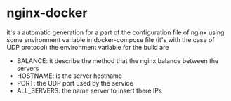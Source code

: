 # nginx-docker
it's a automatic generation for a part of the configuration file of nginx using some environment variable in docker-compose file
(it's with the case of UDP protocol)
the environment variable for the build are 
- BALANCE: it describe the method that the nginx balance between the servers
- HOSTNAME: is the server hostname
- PORT: the UDP port used by the service
- ALL_SERVERS: the name server to insert there IPs
